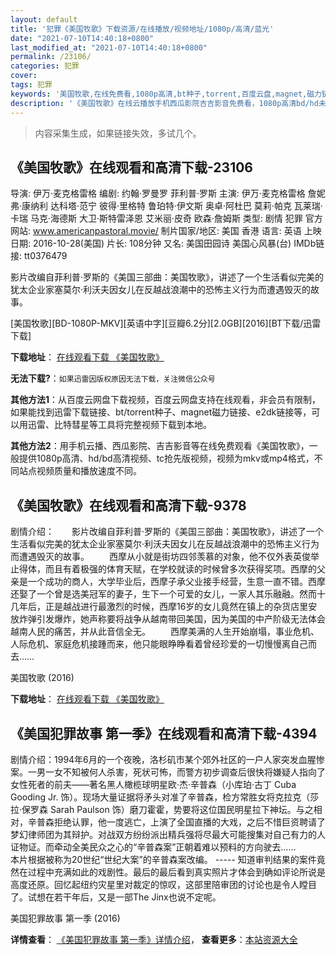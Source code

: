 ```yaml
---
layout: default
title: '犯罪《美国牧歌》下载资源/在线播放/视频地址/1080p/高清/蓝光'
date: "2021-07-10T14:40:18+0800"
last_modified_at: "2021-07-10T14:40:18+0800"
permalink: /23106/
categories: 犯罪
cover:
tags: 犯罪
keywords: '美国牧歌,在线免费看,1080p高清,bt种子,torrent,百度云盘,magnet,磁力链,迅雷下载资源'
description: '《美国牧歌》在线云播放手机西瓜影院吉吉影音免费看，1080p高清bd/hd未删减完整版和tc抢先枪版，mkv/mp4格式，附带bt/torrent种子、magnet/磁力链、百度云盘、网盘资源迅雷下载链接'
---
```


>内容采集生成，如果链接失效，多试几个。


## 《美国牧歌》在线观看和高清下载-23106

导演: 伊万·麦克格雷格 编剧: 约翰·罗曼罗 菲利普·罗斯 主演: 伊万·麦克格雷格 詹妮弗·康纳利 达科塔·范宁 彼得·里格特 鲁珀特·伊文斯 奥卓·阿杜巴 莫莉·帕克 瓦莱瑞·卡瑞 马克·海德斯 大卫·斯特雷泽恩 艾米丽·皮奇 欧森·詹姆斯 类型: 剧情 犯罪 官方网站: www.americanpastoral.movie/ 制片国家/地区: 美国 香港 语言: 英语 上映日期: 2016-10-28(美国) 片长: 108分钟 又名: 美国田园诗 美国心风暴(台) IMDb链接: tt0376479

影片改编自菲利普·罗斯的《美国三部曲：美国牧歌》，讲述了一个生活看似完美的犹太企业家塞莫尔·利沃夫因女儿在反越战浪潮中的恐怖主义行为而遭遇毁灭的故事。


[美国牧歌][BD-1080P-MKV][英语中字][豆瓣6.2分][2.0GB][2016][BT下载/迅雷下载]

**下载地址**： [在线观看下载 《美国牧歌》](https://www.btdx8.com/torrent/american_pastoral_2016.html) 


**无法下载?**：`如果迅雷因版权原因无法下载，关注微信公众号 `

**其他方法1**：从百度云网盘下载视频，百度云网盘支持在线观看，非会员有限制，如果能找到迅雷下载链接、bt/torrent种子、magnet磁力链接、e2dk链接等，可以用迅雷、比特彗星等工具将完整视频下载到本地。

**其他方法2**：用手机云播、西瓜影院、吉吉影音等在线免费观看《美国牧歌》，一般提供1080p高清、hd/bd高清视频、tc抢先版视频，视频为mkv或mp4格式，不同站点视频质量和播放速度不同。


## 《美国牧歌》在线观看和高清下载-9378

剧情介绍：　　影片改编自菲利普·罗斯的《美国三部曲：美国牧歌》，讲述了一个生活看似完美的犹太企业家塞莫尔·利沃夫因女儿在反越战浪潮中的恐怖主义行为而遭遇毁灭的故事。  　　西摩从小就是街坊四邻羡慕的对象，他不仅外表英俊举止得体，而且有着极强的体育天赋，在学校就读的时候曾多次获得奖项。西摩的父亲是一个成功的商人，大学毕业后，西摩子承父业接手经营，生意一直不错。西摩还娶了一个曾是选美冠军的妻子，生下一个可爱的女儿，一家人其乐融融。然而十几年后，正是越战进行最激烈的时候，西摩16岁的女儿竟然在镇上的杂货店里安放炸弹引发爆炸，她声称要将战争从越南带回美国，因为美国的中产阶级无法体会越南人民的痛苦，并从此音信全无。 　　西摩美满的人生开始崩塌，事业危机、人际危机、家庭危机接踵而来，他只能眼睁睁看着曾经珍爱的一切慢慢离自己而去……


美国牧歌 (2016)

**下载地址**： [在线观看下载 《美国牧歌》](https://www.btbtdy.me/btdy/dy9545.html) 


## 《美国犯罪故事 第一季》在线观看和高清下载-4394

剧情介绍：1994年6月的一个夜晚，洛杉矶市某个郊外社区的一户人家突发血腥惨案。一男一女不知被何人杀害，死状可怖，而警方初步调查后很快将嫌疑人指向了女性死者的前夫——著名黑人橄榄球明星欧·杰·辛普森（小库珀·古丁 Cuba Gooding Jr. 饰）。现场大量证据将矛头对准了辛普森，检方常胜女将克拉克（莎拉·保罗森 Sarah Paulson 饰）磨刀霍霍，势要将这位国民明星拉下神坛。与之相对，辛普森拒绝认罪，他一度逃亡，上演了全国直播的大戏，之后不惜巨资聘请了梦幻律师团为其辩护。对战双方纷纷派出精兵强将尽最大可能搜集对自己有力的人证物证。而牵动全美民众之心的“辛普森案”正朝着难以预料的方向驶去……  　　本片根据被称为20世纪“世纪大案”的辛普森案改编。 ----- 知道审判结果的案件竟然在过程中充满如此的戏剧性。最后的最后看到真实照片才体会到确如评论所说是高度还原。回忆起纽约灾星里对裁定的惊叹，这部里陪审团的讨论也是令人瞠目了。试想在若干年后，又是一部The Jinx也说不定呢。


美国犯罪故事 第一季 (2016)

**详情查看**： [《美国犯罪故事 第一季》详情介绍](/movie/4394/)， **查看更多**：[本站资源大全](/movie/t/all/)

